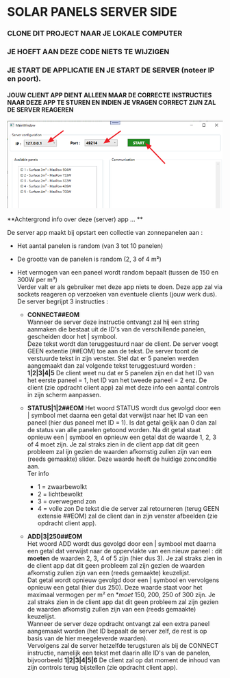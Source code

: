# SOLAR PANELS SERVER SIDE

### CLONE DIT PROJECT NAAR JE LOKALE COMPUTER
### JE HOEFT AAN DEZE CODE NIETS TE WIJZIGEN
### JE START DE APPLICATIE EN JE START DE SERVER (noteer IP en poort).
  
#### JOUW CLIENT APP DIENT ALLEEN MAAR DE CORRECTE INSTRUCTIES NAAR DEZE APP TE STUREN EN INDIEN JE VRAGEN CORRECT ZIJN ZAL DE SERVER REAGEREN  
  

![demo](assets/server.png)  
  
**Achtergrond info over deze (server) app ... **

De server app maakt bij opstart een collectie van zonnepanelen aan :  
  * Het aantal panelen is random (van 3 tot 10 panelen)   
  * De grootte van de panelen is random (2, 3 of 4 m²)  
  * Het vermogen van een paneel wordt random bepaalt (tussen de 150 en 300W per m³)  
Verder valt er als gebruiker met deze app niets te doen.
Deze app zal via sockets reageren op verzoeken van eventuele clients (jouw werk dus).
De server begrijpt 3 instructies : 

    * **CONNECT##EOM**  
      Wanneer de server deze instructie ontvangt zal hij een string aanmaken die bestaat uit de ID's van de verschillende panelen, gescheiden door het | symbool.  
      Deze tekst wordt dan teruggestuurd naar de client.
      De server voegt GEEN extentie (##EOM) toe aan de tekst.
      De server toont de verstuurde tekst in zijn venster.
      Stel dat er 5 panelen werden aangemaakt dan zal volgende tekst teruggestuurd worden : **1|2|3|4|5**
      De client weet nu dat er 5 panelen zijn en dat het ID van het eerste paneel = 1, het ID van het tweede paneel = 2 enz.  De client (zie opdracht client app) zal met deze info een aantal controls in zijn scherm aanpassen.
      
    * **STATUS|1|2##EOM** 
      Het woord STATUS wordt dus gevolgd door een | symbool met daarna een getal dat verwijst naar het ID van een paneel (hier dus paneel met ID = 1).  Is dat getal gelijk aan 0 dan zal de status van alle panelen getoond worden.
      Na dit getal staat opnieuw een | symbool en opnieuw een getal dat de waarde 1, 2, 3 of 4 moet zijn.  Je zal straks zien in de client app dat dit geen probleem zal ijn gezien de waarden afkomstig zullen zijn van een (reeds gemaakte) slider.  Deze waarde heeft de huidige zonconditie aan.  
      Ter info  
        * 1 = zwaarbewolkt  
        * 2 = lichtbewolkt
        * 3 = overwegend zon
        * 4 = volle zon
      De tekst die de server zal retourneren (terug GEEN extensie ##EOM) zal de client dan in zijn venster afbeelden (zie opdracht client app).  
        
    * **ADD|3|250##EOM**  
      Het woord ADD wordt dus gevolgd door een | symbool met daarna een getal dat verwijst naar de oppervlakte van een nieuw paneel : dit **moeten** de waarden 2, 3, 4 of 5 zijn (hier dus 3). Je zal straks zien in de client app dat dit geen probleem zal zijn gezien de waarden afkomstig zullen zijn van een (reeds gemaakte) keuzelijst.  
      Dat getal wordt opnieuw gevolgd door een | symbool en vervolgens opnieuw een getal (hier dus 250).  Deze waarde staat voor het maximaal vermogen per m² en **moet* 150, 200, 250 of 300 zijn.  Je zal straks zien in de client app dat dit geen probleem zal zijn gezien de waarden afkomstig zullen zijn van een (reeds gemaakte) keuzelijst.  
      Wanneer de server deze opdracht ontvangt zal een extra paneel aangemaakt worden (het ID bepaalt de server zelf, de rest is op basis van de hier meegeleverde waarden).  
      Vervolgens zal de server hetzelfde terugsturen als bij de CONNECT instructie, namelijk een tekst met daarin alle ID's van de panelen, bijvoorbeeld **1|2|3|4|5|6** 
      De client zal op dat moment de inhoud van zijn controls terug bijstellen (zie opdracht client app).
      
      
      
      
      
      






